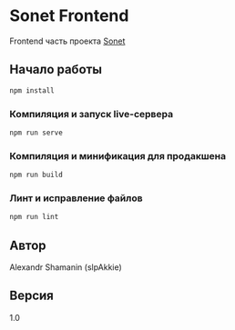 # Sonet Frontend

Frontend часть проекта [Sonet](https://github.com/slpAkkie/Sonet)

## Начало работы

```sh
npm install
```

### Компиляция и запуск live-сервера

```sh
npm run serve
```

### Компиляция и минификация для продакшена

```sh
npm run build
```

### Линт и исправление файлов

```sh
npm run lint
```

## Автор

Alexandr Shamanin (slpAkkie)

## Версия

1.0